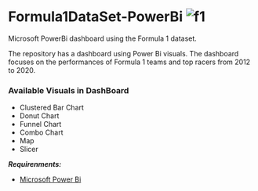 # Formula1DataSet-PowerBi ![f1](https://user-images.githubusercontent.com/75898277/197901543-cc729a6f-7fc9-4c34-9497-570d1d48bbce.png)

 Microsoft PowerBi dashboard using the Formula 1 dataset. 
 
 The repository has a dashboard using Power Bi visuals. The dashboard focuses on the performances of Formula 1 teams and top racers from 2012 to 2020.

### Available Visuals in DashBoard

- Clustered Bar Chart
- Donut Chart
- Funnel Chart
- Combo Chart
- Map
- Slicer

***Requirenments:***
- [Microsoft Power Bi](https://www.microsoft.com/en-us/download/details.aspx?id=58494)

